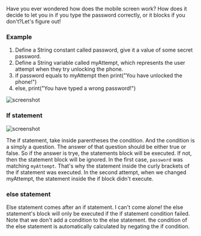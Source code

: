 
Have you ever wondered how does the mobile screen work? How does it decide to let you in if you type the password correctly, or it blocks if you don't?Let's figure out!





### **Example**

1. Define a String constant called password, give it a value of some secret password.
2. Define a String variable called myAttempt, which represents the user attempt when they try unlocking the phone.
3. if password equals to myAttempt then print("You have unlocked the phone!")
4. else, print("You have typed a wrong password!")

![screenshot](https://lh3.googleusercontent.com/E2tNqvLhDcPGyCCyTPEtlRgPS745BB-DIATbTWmkmd1OZnzoK3yzH_0SyKwWZdm4n9dA6EP6ATzJ3IyTY8dP9iEy4eQS6Ui7Vlblnq0OFPLFnYjvJb79GwWfHd7TO8G6eIJsGq5u)



### **If statement** 

![screenshot](https://lh5.googleusercontent.com/FyapuhEsgIbCvxJz4hFBzf-nipNQxA_mIoum12hq2oBAAr8IIit_03gRRsGa1ysjhTb7W9H8AUxcGAzkIfR0LU8j39BgwxG0rtSncpCP3wq78CqNBW5rlOQdeG9JQNMwf6JYStMS)


The if statement, take inside parentheses the condition. And the condition is a simply a question. The answer of that question should be either true or false. So if the answer is trye, the statements block will be executed. If not, then the statement block will be ignored. In the first case, `password` was matching `myAttempt`. That's why the statement inside the curly brackets of the if statement was executed. In the second attempt, when we changed myAttempt, the statement inside the if block didn't execute.



### **else statement** 

Else statement comes after an if statement. I can't come alone! the else statement's block will only be executed if the if statement condition failed. Note that we don't add a condition to the else statement. the condition of the else statement is automatically calculated by negating the if condition.















































